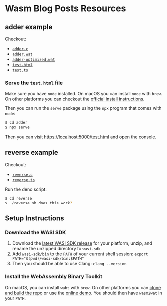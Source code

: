# Wasm Blog Posts Resources

## adder example

Checkout:

* [`adder.c`](/adder/adder.c)
* [`adder.wat`](/adder/adder.wat)
* [`adder-optimized.wat`](/adder/adder-optimized.wat)
* [`test.html`](/adder/test.html)
* [`test.ts`](/adder/test.ts)

### Serve the `test.html` file

Make sure you have `node` installed. On macOS you can install `node` with `brew`. On other platforms you can checkout the [official install instructions](https://nodejs.org/en/download/).

Then you can run the `serve` package using the `npx` program that comes with `node`:

```sh
$ cd adder
$ npx serve
```

Then you can visit <https://localhost:5000/test.html> and open the console.

## reverse example

Checkout:

* [`reverse.c`](/reverse/reverse.c)
* [`reverse.ts`](/reverse/reverse.ts)

Run the deno script:

```sh
$ cd reverse
$ ./reverse.sh does this work?
```

## Setup Instructions

### Download the WASI SDK

1. Download the [latest WASI SDK release](https://github.com/WebAssembly/wasi-sdk/releases) for your platform, unzip, and rename the unzipped directory to `wasi-sdk`.
2. Add `wasi-sdk/bin` to the `PATH` of your current shell session:
   `export PATH="$(pwd)/wasi-sdk/bin:$PATH"`
3. Then you should be able to use Clang:
   `clang --version`

### Install the WebAssembly Binary Toolkit

On macOS, you can install `wabt` with `brew`. On other platforms you can [clone and build the repo](https://github.com/WebAssembly/wabt) or use the [online demo](https://webassembly.github.io/wabt/demo/wasm2wat/). You should then have `wasm2wat` in your `PATH`.

